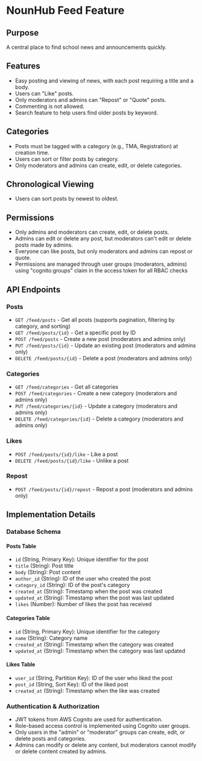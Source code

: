 # NounHub Feed Feature

## Purpose
A central place to find school news and announcements quickly.

## Features
- Easy posting and viewing of news, with each post requiring a title and a body.
- Users can "Like" posts.
- Only moderators and admins can "Repost" or "Quote" posts.
- Commenting is not allowed.
- Search feature to help users find older posts by keyword.

## Categories
- Posts must be tagged with a category (e.g., TMA, Registration) at creation time.
- Users can sort or filter posts by category.
- Only moderators and admins can create, edit, or delete categories.

## Chronological Viewing
- Users can sort posts by newest to oldest.

## Permissions
- Only admins and moderators can create, edit, or delete posts.
- Admins can edit or delete any post, but moderators can't edit or delete posts made by admins.
- Everyone can like posts, but only moderators and admins can repost or quote.
- Permissions are managed through user groups (moderators, admins) using "cognito:groups" claim in the access token for all RBAC checks

## API Endpoints

### Posts
- `GET /feed/posts` - Get all posts (supports pagination, filtering by category, and sorting)
- `GET /feed/posts/{id}` - Get a specific post by ID
- `POST /feed/posts` - Create a new post (moderators and admins only)
- `PUT /feed/posts/{id}` - Update an existing post (moderators and admins only)
- `DELETE /feed/posts/{id}` - Delete a post (moderators and admins only)

### Categories
- `GET /feed/categories` - Get all categories
- `POST /feed/categories` - Create a new category (moderators and admins only)
- `PUT /feed/categories/{id}` - Update a category (moderators and admins only)
- `DELETE /feed/categories/{id}` - Delete a category (moderators and admins only)

### Likes
- `POST /feed/posts/{id}/like` - Like a post
- `DELETE /feed/posts/{id}/like` - Unlike a post

### Repost
- `POST /feed/posts/{id}/repost` - Repost a post (moderators and admins only)

## Implementation Details

### Database Schema

#### Posts Table
- `id` (String, Primary Key): Unique identifier for the post
- `title` (String): Post title
- `body` (String): Post content
- `author_id` (String): ID of the user who created the post
- `category_id` (String): ID of the post's category
- `created_at` (String): Timestamp when the post was created
- `updated_at` (String): Timestamp when the post was last updated
- `likes` (Number): Number of likes the post has received

#### Categories Table
- `id` (String, Primary Key): Unique identifier for the category
- `name` (String): Category name
- `created_at` (String): Timestamp when the category was created
- `updated_at` (String): Timestamp when the category was last updated

#### Likes Table
- `user_id` (String, Partition Key): ID of the user who liked the post
- `post_id` (String, Sort Key): ID of the liked post
- `created_at` (String): Timestamp when the like was created

### Authentication & Authorization
- JWT tokens from AWS Cognito are used for authentication.
- Role-based access control is implemented using Cognito user groups.
- Only users in the "admin" or "moderator" groups can create, edit, or delete posts and categories.
- Admins can modify or delete any content, but moderators cannot modify or delete content created by admins. 